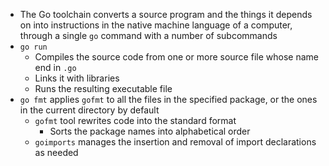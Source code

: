 - The Go toolchain converts a source program and the things it depends on into instructions in the native machine language of a computer, through a single `go` command with a number of subcommands
- `go run`
    - Compiles the source code from one or more source file whose name end in `.go`
    - Links it with libraries
    - Runs the resulting executable file
- `go fmt` applies `gofmt` to all the files in the specified package, or the ones in the current directory by default
    - `gofmt` tool rewrites code into the standard format
        - Sorts the package names into alphabetical order
    - `goimports` manages the insertion and removal of import declarations as needed